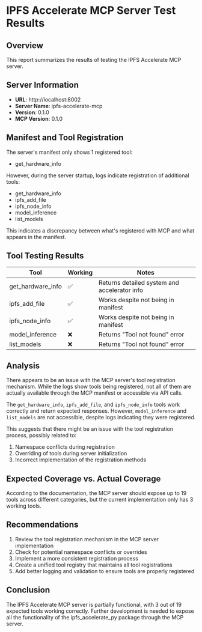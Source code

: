 # IPFS Accelerate MCP Server Test Results

## Overview

This report summarizes the results of testing the IPFS Accelerate MCP server.

## Server Information

- **URL**: http://localhost:8002
- **Server Name**: ipfs-accelerate-mcp
- **Version**: 0.1.0
- **MCP Version**: 0.1.0

## Manifest and Tool Registration

The server's manifest only shows 1 registered tool:
- get_hardware_info

However, during the server startup, logs indicate registration of additional tools:
- get_hardware_info
- ipfs_add_file
- ipfs_node_info
- model_inference
- list_models

This indicates a discrepancy between what's registered with MCP and what appears in the manifest.

## Tool Testing Results

| Tool | Working | Notes |
|------|---------|-------|
| get_hardware_info | ✅ | Returns detailed system and accelerator info |
| ipfs_add_file | ✅ | Works despite not being in manifest |
| ipfs_node_info | ✅ | Works despite not being in manifest |
| model_inference | ❌ | Returns "Tool not found" error |
| list_models | ❌ | Returns "Tool not found" error |

## Analysis

There appears to be an issue with the MCP server's tool registration mechanism. While the logs show tools being registered, not all of them are actually available through the MCP manifest or accessible via API calls.

The `get_hardware_info`, `ipfs_add_file`, and `ipfs_node_info` tools work correctly and return expected responses. However, `model_inference` and `list_models` are not accessible, despite logs indicating they were registered.

This suggests that there might be an issue with the tool registration process, possibly related to:
1. Namespace conflicts during registration
2. Overriding of tools during server initialization
3. Incorrect implementation of the registration methods

## Expected Coverage vs. Actual Coverage

According to the documentation, the MCP server should expose up to 19 tools across different categories, but the current implementation only has 3 working tools.

## Recommendations

1. Review the tool registration mechanism in the MCP server implementation
2. Check for potential namespace conflicts or overrides
3. Implement a more consistent registration process
4. Create a unified tool registry that maintains all tool registrations
5. Add better logging and validation to ensure tools are properly registered

## Conclusion

The IPFS Accelerate MCP server is partially functional, with 3 out of 19 expected tools working correctly. Further development is needed to expose all the functionality of the ipfs_accelerate_py package through the MCP server.
